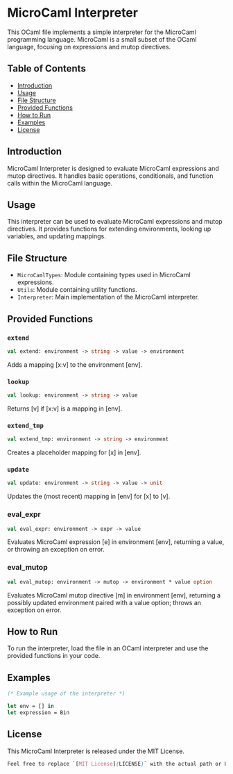 # MicroCaml Interpreter

This OCaml file implements a simple interpreter for the MicroCaml programming language. MicroCaml is a small subset of the OCaml language, focusing on expressions and mutop directives.

## Table of Contents

- [Introduction](#introduction)
- [Usage](#usage)
- [File Structure](#file-structure)
- [Provided Functions](#provided-functions)
- [How to Run](#how-to-run)
- [Examples](#examples)
- [License](#license)

## Introduction

MicroCaml Interpreter is designed to evaluate MicroCaml expressions and mutop directives. It handles basic operations, conditionals, and function calls within the MicroCaml language.

## Usage

This interpreter can be used to evaluate MicroCaml expressions and mutop directives. It provides functions for extending environments, looking up variables, and updating mappings.

## File Structure

- `MicroCamlTypes`: Module containing types used in MicroCaml expressions.
- `Utils`: Module containing utility functions.
- `Interpreter`: Main implementation of the MicroCaml interpreter.

## Provided Functions

### `extend`
```ocaml
val extend: environment -> string -> value -> environment
```
Adds a mapping [x:v] to the environment [env].

### `lookup`
```ocaml
val lookup: environment -> string -> value
```
Returns [v] if [x:v] is a mapping in [env].

### `extend_tmp`
```ocaml
val extend_tmp: environment -> string -> environment
```
Creates a placeholder mapping for [x] in [env].

### `update`
```ocaml
val update: environment -> string -> value -> unit
```
Updates the (most recent) mapping in [env] for [x] to [v].

### eval_expr
```ocaml
val eval_expr: environment -> expr -> value
```
Evaluates MicroCaml expression [e] in environment [env], returning a value, or throwing an exception on error.

### eval_mutop
```ocaml
val eval_mutop: environment -> mutop -> environment * value option
```
Evaluates MicroCaml mutop directive [m] in environment [env], returning a possibly updated environment paired with a value option; throws an exception on error.

## How to Run

To run the interpreter, load the file in an OCaml interpreter and use the provided functions in your code.

## Examples

```ocaml
(* Example usage of the interpreter *)

let env = [] in
let expression = Bin
```

## License

This MicroCaml Interpreter is released under the MIT License.

```css
Feel free to replace `[MIT License](LICENSE)` with the actual path or URL to your license file.
```